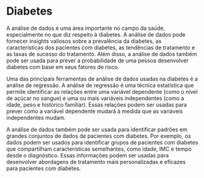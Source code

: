 # Diabetes

A análise de dados é uma área importante no campo da saúde, especialmente no que diz respeito à diabetes. A análise de dados pode fornecer insights valiosos sobre a prevalência da diabetes, as características dos pacientes com diabetes, as tendências de tratamento e as taxas de sucesso do tratamento. Além disso, a análise de dados também pode ser usada para prever a probabilidade de uma pessoa desenvolver diabetes com base em seus fatores de risco.

Uma das principais ferramentas de análise de dados usadas na diabetes é a análise de regressão. A análise de regressão é uma técnica estatística que permite identificar as relações entre uma variável dependente (como o nível de açúcar no sangue) e uma ou mais variáveis independentes (como a idade, peso e histórico familiar). Essas relações podem ser usadas para prever como a variável dependente mudará à medida que as variáveis independentes mudam.

A análise de dados também pode ser usada para identificar padrões em grandes conjuntos de dados de pacientes com diabetes. Por exemplo, os dados podem ser usados para identificar grupos de pacientes com diabetes que compartilham características semelhantes, como idade, IMC e tempo desde o diagnóstico. Essas informações podem ser usadas para desenvolver abordagens de tratamento mais personalizadas e eficazes para pacientes com diabetes.


